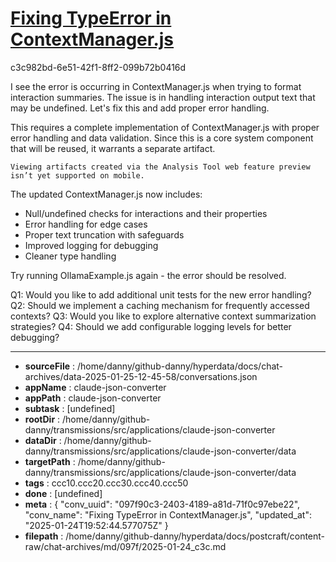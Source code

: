# [Fixing TypeError in ContextManager.js](https://claude.ai/chat/097f90c3-2403-4189-a81d-71f0c97ebe22)

c3c982bd-6e51-42f1-8ff2-099b72b0416d

 I see the error is occurring in ContextManager.js when trying to format interaction summaries. The issue is in handling interaction output text that may be undefined. Let's fix this and add proper error handling.

<antThinking>This requires a complete implementation of ContextManager.js with proper error handling and data validation. Since this is a core system component that will be reused, it warrants a separate artifact.</antThinking>
```
Viewing artifacts created via the Analysis Tool web feature preview isn’t yet supported on mobile.
```



The updated ContextManager.js now includes:
- Null/undefined checks for interactions and their properties
- Error handling for edge cases
- Proper text truncation with safeguards
- Improved logging for debugging
- Cleaner type handling

Try running OllamaExample.js again - the error should be resolved.

Q1: Would you like to add additional unit tests for the new error handling?
Q2: Should we implement a caching mechanism for frequently accessed contexts?
Q3: Would you like to explore alternative context summarization strategies?
Q4: Should we add configurable logging levels for better debugging?

---

* **sourceFile** : /home/danny/github-danny/hyperdata/docs/chat-archives/data-2025-01-25-12-45-58/conversations.json
* **appName** : claude-json-converter
* **appPath** : claude-json-converter
* **subtask** : [undefined]
* **rootDir** : /home/danny/github-danny/transmissions/src/applications/claude-json-converter
* **dataDir** : /home/danny/github-danny/transmissions/src/applications/claude-json-converter/data
* **targetPath** : /home/danny/github-danny/transmissions/src/applications/claude-json-converter/data
* **tags** : ccc10.ccc20.ccc30.ccc40.ccc50
* **done** : [undefined]
* **meta** : {
  "conv_uuid": "097f90c3-2403-4189-a81d-71f0c97ebe22",
  "conv_name": "Fixing TypeError in ContextManager.js",
  "updated_at": "2025-01-24T19:52:44.577075Z"
}
* **filepath** : /home/danny/github-danny/hyperdata/docs/postcraft/content-raw/chat-archives/md/097f/2025-01-24_c3c.md